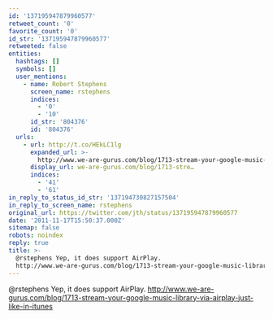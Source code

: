 ```yaml
---
id: '137195947879960577'
retweet_count: '0'
favorite_count: '0'
id_str: '137195947879960577'
retweeted: false
entities:
  hashtags: []
  symbols: []
  user_mentions:
    - name: Robert Stephens
      screen_name: rstephens
      indices:
        - '0'
        - '10'
      id_str: '804376'
      id: '804376'
  urls:
    - url: http://t.co/HEkLC1lg
      expanded_url: >-
        http://www.we-are-gurus.com/blog/1713-stream-your-google-music-library-via-airplay-just-like-in-itunes
      display_url: we-are-gurus.com/blog/1713-stre…
      indices:
        - '41'
        - '61'
in_reply_to_status_id_str: '137194730827157504'
in_reply_to_screen_name: rstephens
original_url: https://twitter.com/jth/status/137195947879960577
date: '2011-11-17T15:50:37.000Z'
sitemap: false
robots: noindex
reply: true
title: >-
  @rstephens Yep, it does support AirPlay.
  http://www.we-are-gurus.com/blog/1713-stream-your-google-music-library-via-airplay-just-like-in-itunes
---
```


@rstephens Yep, it does support AirPlay. http://www.we-are-gurus.com/blog/1713-stream-your-google-music-library-via-airplay-just-like-in-itunes